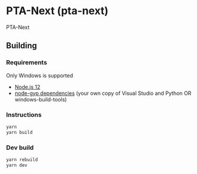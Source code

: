 # PTA-Next (pta-next)

PTA-Next

## Building

### Requirements

Only Windows is supported

- [Node.js 12](https://nodejs.org/en/)
- [node-gyp dependencies](https://github.com/nodejs/node-gyp#installation) (your own copy of Visual Studio and Python OR windows-build-tools)

### Instructions

```bash
yarn
yarn build
```

### Dev build

```bash
yarn rebuild
yarn dev
```
